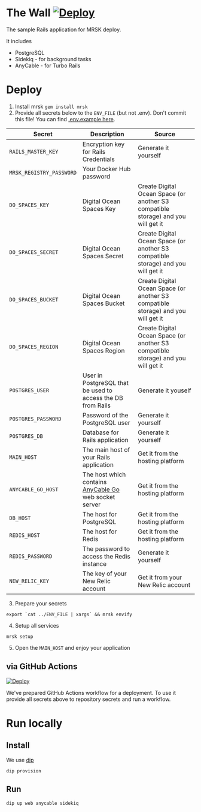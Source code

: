 # The Wall [![Deploy](https://github.com/kalashnikovisme/wall/actions/workflows/deploy.yml/badge.svg?branch=main)](https://github.com/kalashnikovisme/wall/actions/workflows/deploy.yml)

The sample Rails application for MRSK deploy.

It includes

* PostgreSQL
* Sidekiq - for background tasks
* AnyCable - for Turbo Rails

# Deploy

1. Install mrsk `gem install mrsk`
2. Provide all secrets below to the `ENV_FILE` (but not .env). Don't commit this file! You can find [.env.example here](https://github.com/kalashnikovisme/wall/blob/main/.env.example).

| Secret | Description | Source |
| ------------- | ------------- | ------------- |
| `RAILS_MASTER_KEY` | Encryption key for Rails Credentials | Generate it yourself |
| `MRSK_REGISTRY_PASSWORD` | Your Docker Hub password |  |
| `DO_SPACES_KEY` | Digital Ocean Spaces Key | Create Digital Ocean Space (or another S3 compatible storage) and you will get it |
| `DO_SPACES_SECRET` | Digital Ocean Spaces Secret | Create Digital Ocean Space (or another S3 compatible storage) and you will get it |
| `DO_SPACES_BUCKET` | Digital Ocean Spaces Bucket | Create Digital Ocean Space (or another S3 compatible storage) and you will get it |
| `DO_SPACES_REGION` | Digital Ocean Spaces Region | Create Digital Ocean Space (or another S3 compatible storage) and you will get it |
| `POSTGRES_USER` | User in PostgreSQL that be used to access the DB from Rails | Generate it youself  |
| `POSTGRES_PASSWORD` | Password of the PostgreSQL user | Generate it yourself |
| `POSTGRES_DB` | Database for Rails application | Generate it yourself |
| `MAIN_HOST` | The main host of your Rails application | Get it from the hosting platform |
| `ANYCABLE_GO_HOST` | The host which contains [AnyCable Go](https://anycable.io/) web socket server | Get it from the hosting platform |
| `DB_HOST` | The host for PostgreSQL | Get it from the hosting platform |
| `REDIS_HOST` | The host for Redis | Get it from the hosting platform |
| `REDIS_PASSWORD` | The password to access the Redis instance | Generate it yourself |
| `NEW_RELIC_KEY` | The key of your New Relic account | Get it from your New Relic account |

3. Prepare your secrets

```
export `cat ../ENV_FILE | xargs` && mrsk envify
```

4. Setup all services

```
mrsk setup
```

5. Open the `MAIN_HOST` and enjoy your application

## via GitHub Actions

 [![Deploy](https://github.com/kalashnikovisme/wall/actions/workflows/deploy.yml/badge.svg?branch=main)](https://github.com/kalashnikovisme/wall/actions/workflows/deploy.yml)

We've prepared GitHub Actions workflow for a deployment. To use it provide all secrets above to repository secrets and run a workflow.

# Run locally

## Install

We use [dip](https://github.com/bibendi/dip)

```
dip provision
```

## Run

```
dip up web anycable sidekiq
```
